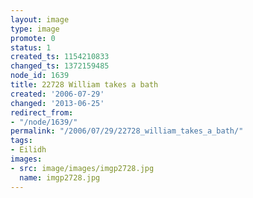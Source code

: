 ```yaml
---
layout: image
type: image
promote: 0
status: 1
created_ts: 1154210833
changed_ts: 1372159485
node_id: 1639
title: 22728 William takes a bath
created: '2006-07-29'
changed: '2013-06-25'
redirect_from:
- "/node/1639/"
permalink: "/2006/07/29/22728_william_takes_a_bath/"
tags:
- Eilidh
images:
- src: image/images/imgp2728.jpg
  name: imgp2728.jpg
---
```


